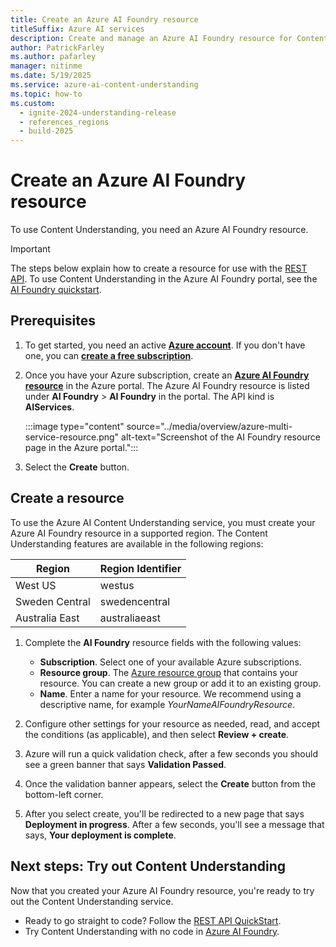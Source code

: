 ```yaml
---
title: Create an Azure AI Foundry resource
titleSuffix: Azure AI services
description: Create and manage an Azure AI Foundry resource for Content Understanding operations
author: PatrickFarley 
ms.author: pafarley
manager: nitinme
ms.date: 5/19/2025
ms.service: azure-ai-content-understanding
ms.topic: how-to
ms.custom:
  - ignite-2024-understanding-release
  - references_regions
  - build-2025
---
```


# Create an Azure AI Foundry resource

To use Content Understanding, you need an Azure AI Foundry resource.

> [!IMPORTANT]
> The steps below explain how to create a resource for use with the [REST API](../quickstart/use-rest-api.md). To use Content Understanding in the Azure AI Foundry portal, see the [AI Foundry quickstart](../quickstart/use-ai-foundry.md).


## Prerequisites

1. To get started, you need an active [**Azure account**](https://azure.microsoft.com/free/cognitive-services/). If you don't have one, you can [**create a free subscription**](https://azure.microsoft.com/free/).

1. Once you have your Azure subscription, create an [**Azure AI Foundry resource**](https://portal.azure.com/#create/Microsoft.CognitiveServicesAIFoundry) in the Azure portal. The Azure AI Foundry resource is listed under **AI Foundry** > **AI Foundry** in the portal. The API kind is **AIServices**. 

    :::image type="content" source="../media/overview/azure-multi-service-resource.png" alt-text="Screenshot of the AI Foundry resource page in the Azure portal.":::

1. Select the **Create** button.

## Create a resource

To use the Azure AI Content Understanding service, you must create your Azure AI Foundry resource in a supported region. The Content Understanding features are available in the following regions:

| Region | Region Identifier |
| --- | --- |
| West US | westus |
| Sweden Central | swedencentral |
| Australia East | australiaeast |

1. Complete the **AI Foundry** resource fields with the following values:

    * **Subscription**. Select one of your available Azure subscriptions.
    * **Resource group**. The [Azure resource group](/azure/cloud-adoption-framework/govern/resource-consistency/resource-access-management#what-is-an-azure-resource-group) that contains your resource. You can create a new group or add it to an existing group.
    * **Name**. Enter a name for your resource. We recommend using a descriptive name, for example *YourNameAIFoundryResource*.

1. Configure other settings for your resource as needed, read, and accept the conditions (as applicable), and then select **Review + create**.

1. Azure will run a quick validation check, after a few seconds you should see a green banner that says **Validation Passed**.

1. Once the validation banner appears, select the **Create** button from the bottom-left corner.

1. After you select create, you'll be redirected to a new page that says **Deployment in progress**. After a few seconds, you'll see a message that says, **Your deployment is complete**.
 

## Next steps: Try out Content Understanding

Now that you created your Azure AI Foundry resource, you're ready to try out the Content Understanding service.

* Ready to go straight to code? Follow the [REST API QuickStart](../quickstart/use-rest-api.md).
* Try Content Understanding with no code in [Azure AI Foundry](https://ai.azure.com/explore/aiservices/vision/contentunderstanding).
